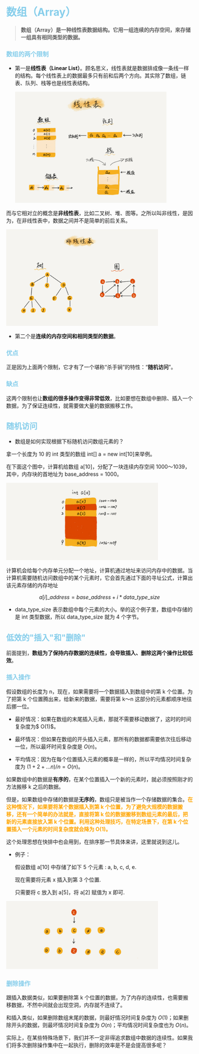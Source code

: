 # <font color="skyblue">数组（Array）</font>

> **数组（Array）是一种线性表数据结构。它用一组连续的内存空间，来存储一组具有相同类型的数据。**

### <font color="skyblue">数组的两个限制</font>

- 第一是**线性表（Linear List）**。顾名思义，线性表就是数据排成像一条线一样的结构。每个线性表上的数据最多只有前和后两个方向。其实除了数组，链表、队列、栈等也是线性表结构。

  <img src="../Resources/13.jpg" alt="线性表" style="zoom:40%;" />

而与它相对立的概念是**非线性表**，比如二叉树、堆、图等。之所以叫非线性，是因为，在非线性表中，数据之间并不是简单的前后关系。

<img src="../Resources/14.jpg" alt="线性表" style="zoom:40%;" />

- 第二个是**连续的内存空间和相同类型的数据**。

### <font color="skyblue"> 优点 </font>

正是因为上面两个限制，它才有了一个堪称“杀手锏”的特性：“**随机访问**”。

### <font color="skyblue"> 缺点 </font>

这两个限制也让**数组的很多操作变得非常低效**，比如要想在数组中删除、插入一个数据，为了保证连续性，就需要做大量的数据搬移工作。

## <font color="skyblue">随机访问</font>

- 数组是如何实现根据下标随机访问数组元素的？

拿一个长度为 10 的 int 类型的数组 int[] a = new int[10]来举例。

在下面这个图中，计算机给数组 a[10]，分配了一块连续内存空间 1000～1039，其中，内存块的首地址为 base_address = 1000。

<img src="../Resources/15.jpg" alt="线性表" style="zoom:40%;" />

计算机会给每个内存单元分配一个地址，计算机通过地址来访问内存中的数据。当计算机需要随机访问数组中的某个元素时，它会首先通过下面的寻址公式，计算出该元素存储的内存地址


$$
a[i]\_address = base\_address + i * data\_type\_size
$$


- data_type_size 表示数组中每个元素的大小。举的这个例子里，数组中存储的是 int 类型数据，所以 data_type_size 就为 4 个字节。

## <font color="skyblue">低效的"插入"和"删除"</font>

前面提到，**数组为了保持内存数据的连续性，会导致插入、删除这两个操作比较低效**。

### <font color="skyblue">插入操作</font>

假设数组的长度为 n，现在，如果需要将一个数据插入到数组中的第 k 个位置。为了把第 k 个位置腾出来，给新来的数据，需要将第 k～n 这部分的元素都顺序地往后挪一位。

- 最好情况：如果在数组的末尾插入元素，那就不需要移动数据了，这时的时间复杂度为$ O(1)$。

- 最坏情况：但如果在数组的开头插入元素，那所有的数据都需要依次往后移动一位，所以最坏时间复杂度是 $O(n)$。 

- 平均情况：因为在每个位置插入元素的概率是一样的，所以平均情况时间复杂度为 $(1+2+…n)/n=O(n)$。

如果数组中的数据是**有序的**，在某个位置插入一个新的元素时，就必须按照刚才的方法搬移 k 之后的数据。

但是，如果数组中存储的数据是**无序的**，数组只是被当作一个存储数据的集合。**<font color="orange">在这种情况下，如果要将某个数据插入到第 k 个位置，为了避免大规模的数据搬移，还有一个简单的办法就是，直接将第 k 位的数据搬移到数组元素的最后，把新的元素直接放入第 k 个位置。利用这种处理技巧，在特定场景下，在第 k 个位置插入一个元素的时间复杂度就会降为 O(1)。</font>**

这个处理思想在快排中也会用到，在排序那一节具体来讲，这里就说到这儿。

- 例子：

  假设数组 a[10] 中存储了如下 5 个元素 : a, b, c, d, e. 

  现在需要将元素 x 插入到第 3 个位置. 

  只需要将 c 放入到 a[5]，将 a[2] 赋值为 x 即可.

<img src="../Resources/16.jpg" alt="线性表" style="zoom:40%;" />

### <font color="skyblue">删除操作</font>

跟插入数据类似，如果要删除第 k 个位置的数据，为了内存的连续性，也需要搬移数据，不然中间就会出现空洞，内存就不连续了。

和插入类似，如果删除数组末尾的数据，则最好情况时间复杂度为 $O(1)$；如果删除开头的数据，则最坏情况时间复杂度为 $O(n)$；平均情况时间复杂度也为 $O(n)$。

实际上，在某些特殊场景下，我们并不一定非得追求数组中数据的连续性。如果我们将多次删除操作集中在一起执行，删除的效率是不是会提高很多呢？